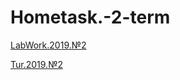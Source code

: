 # Hometask.-2-term
[LabWork.2019.№2](https://github.com/PolinaTur/Hometask.-2-term/tree/master/Hometask.13.03.2019/LabWork.2019.%E2%84%962)

[Tur.2019.№2](https://github.com/PolinaTur/Hometask.-2-term/tree/master/Hometask.13.03.2019/Tur.2019.%E2%84%962)
